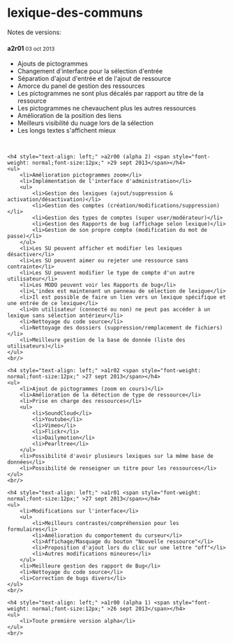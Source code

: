 lexique-des-communs
===================

Notes de versions:

<h4 style="text-align: left;" >a2r01 <span style="font-weight: normal;font-size:12px;" >03 oct 2013</span></h4>
	<ul>
		<li>Ajouts de pictogrammes</li>
		<li>Changement d'interface pour la sélection d'entrée</li>
		<li>Séparation d'ajout d'entrée et de l'ajout de ressource</li>
		<li>Amorce du panel de gestion des ressources</li>
		<li>Les pictogrammes ne sont plus décalés par rapport au titre de la ressource</li>
		<li>Les pictogrammes ne chevauchent plus les autres ressources</li>
		<li>Amélioration de la position des liens</li>
		<li>Meilleurs visibilité du nuage lors de la sélection</li>
		<li>Les longs textes s'affichent mieux</li>
	</ul>
	<br/>
	
	<h4 style="text-align: left;" >a2r00 (alpha 2) <span style="font-weight: normal;font-size:12px;" >29 sept 2013</span></h4>
	<ul>
		<li>Amélioration pictogrammes zoom</li>
		<li>Implémentation de l'interface d'administration</li>
		<ul>
			<li>Gestion des lexiques (ajout/suppression & activation/désactivation)</li>
			<li>Gestion des comptes (création/modifications/suppression)</li>
			<li>Gestion des types de comptes (super user/modérateur)</li>
			<li>Gestion des Rapports de bug (affichage selon lexique)</li>
			<li>Gestion de son propre compte (modification du mot de passe)</li>
		</ul>
		<li>Les SU peuvent afficher et modifier les lexiques désactiver</li>
		<li>Les SU peuvent aimer ou rejeter une ressource sans contrainte</li>
		<li>Les SU peuvent modifier le type de compte d'un autre utilisateur</li>
		<li>Les MODO peuvent voir les Rapports de bug</li>
		<li>L'index est maintenant un panneau de sélection de lexique</li>
		<li>Il est possible de faire un lien vers un lexique spécifique et une entrée de ce lexique</li>
		<li>Un utilisateur (connecté ou non) ne peut pas accéder à un lexique sans sélection antérieur</li>
		<li>Nettoyage du code source</li>
		<li>Nettoyage des dossiers (suppression/remplacement de fichiers)</li>
		<li>Meilleure gestion de la base de donnée (liste des utilisateurs)</li>
	</ul>
	<br/>
	
	<h4 style="text-align: left;" >a1r02 <span style="font-weight: normal;font-size:12px;" >27 sept 2013</span></h4>
	<ul>
		<li>Ajout de pictogrammes (zoom en cours)</li>
		<li>Amélioration de la détection de type de ressource</li>
		<li>Prise en charge des ressources</li>
		<ul>
			<li>SoundCloud</li>
			<li>Youtube</li>
			<li>Vimeo</li>
			<li>Flickr</li>
			<li>Dailymotion</li>
			<li>Pearltree</li>
		</ul>
		<li>Possibilité d'avoir plusieurs lexiques sur la même base de données</li>
		<li>Possibilité de renseigner un titre pour les ressources</li>
	</ul>
	<br/>
	
	<h4 style="text-align: left;" >a1r01 <span style="font-weight: normal;font-size:12px;" >27 sept 2013</span></h4>
	<ul>
		<li>Modifications sur l'interface</li>
		<ul>
			<li>Meilleurs contrastes/compréhension pour les formulaires</li>
			<li>Amélioration du comportement du curseur</li>
			<li>Affichage/Masquage du bouton "Nouvelle ressource"</li>
			<li>Proposition d'ajout lors du clic sur une lettre "off"</li>
			<li>Autres modifications mineures</li>
		</ul>
		<li>Meilleure gestion des rapport de Bug</li>
		<li>Nettoyage du code source</li>
		<li>Correction de bugs divers</li>
	</ul>
	<br/>
	
	<h4 style="text-align: left;" >a1r00 (alpha 1) <span style="font-weight: normal;font-size:12px;" >26 sept 2013</span></h4>
	<ul>
		<li>Toute première version alpha</li>
	</ul>
	<br/>
